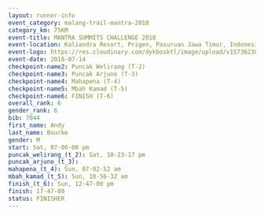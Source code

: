 ```yaml
---
layout: runner-info 
event_category: malang-trail-mantra-2018 
category_km: 75KM 
event-title: MANTRA SUMMITS CHALLENGE 2018 
event-location: Kaliandra Resort, Prigen, Pasuruan Jawa Timur, Indonesia 
event-logo: https://res.cloudinary.com/dykbosktl/image/upload/v1573623800/Logo/mantra-hiam_fujkqd.png 
event-date: 2018-07-14 
checkpoint-name2: Puncak Welirang (T-2) 
checkpoint-name3: Puncak Arjuno (T-3) 
checkpoint-name4: Mahapena (T-4) 
checkpoint-name5: Mbah Kamad (T-5) 
checkpoint-name6: FINISH (T-6) 
overall_rank: 6
gender_rank: 6
bib: 7044
first_name: Andy
last_name: Bourke
gender: M
start: Sat, 07-00-00 pm
puncak_welirang_(t_2): Sat, 10-23-17 pm
puncak_arjuno_(t_3): 
mahapena_(t_4): Sun, 07-02-52 am
mbah_kamad_(t_5): Sun, 10-56-32 am
finish_(t_6): Sun, 12-47-00 pm
finish: 17-47-00
status: FINISHER
---
```

